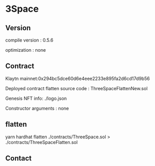 # 3Space

## Version

compile version : 0.5.6

optimization : none

## Contract

Klaytn mainnet:0x294bc5dce60d6e4eee2233e895fa2d6cd17d9b56

Deployed contract flatten source code : ThreeSpaceFlattenNew.sol

Genesis NFT info: ./logo.json

Constructor arguments : none

## flatten

yarn hardhat flatten ./contracts/ThreeSpace.sol > ./contracts/ThreeSpaceFlatten.sol

## Contact

